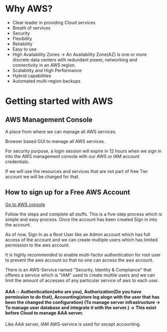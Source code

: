 # Why AWS?

- Clear leader in providing Cloud services
- Breath of services
- Security
- Flexibility
- Reliability
- Easy to use
- High Availability Zones -> An Availability Zone(AZ) is one or more discrete data centers with redundant power, networking and connectivity in an AWS region.
- Scalability and High Performance
- Hybrid capabilities
- Automated multi-region backups

# Getting started with AWS

## AWS Management Console

A place from where we can manage all AWS services.

Browser based GUI to manage all AWS services.

For security purpose, a login session will expire in 12 hours when we sign in into the AWS management console with our AWS or IAM account credentials.

If we will use the resources and services that are not part of free Tier account we will be charged for that.

## How to sign up for a Free AWS Account

[Go to AWS console](https://aws.amazon.com/console/)

Follow the steps and complete all stuffs. This is a five-step process which is simple and easy process. Once the account has been created Sign in into the account.

As of now, Sign In as a Root User like an Admin account which has full access of the account and we can create multiple users which has limited permission to the aws account.

It is highly recommended to enable multi-factor authentication for root user to prevent the aws account so that no one can access the aws account.

There is an AWS-Service named "Security, Identity & Compliance" that offeres a service which is "IAM" used to create multile users and we can limit the amount of accesses of any particular service of aws to each user.

#### AAA :- Authentication(who are you), Authorization(Do you have permission to do that), Accounting(store log alogn with the user that has been the changed the configuration) (To manage server infrastructure -> To manage user database and integrate it with the server.) -> This exist before Cloud to manage AAA server.

Like AAA server, IAM AWS-service is used for except accounting.
